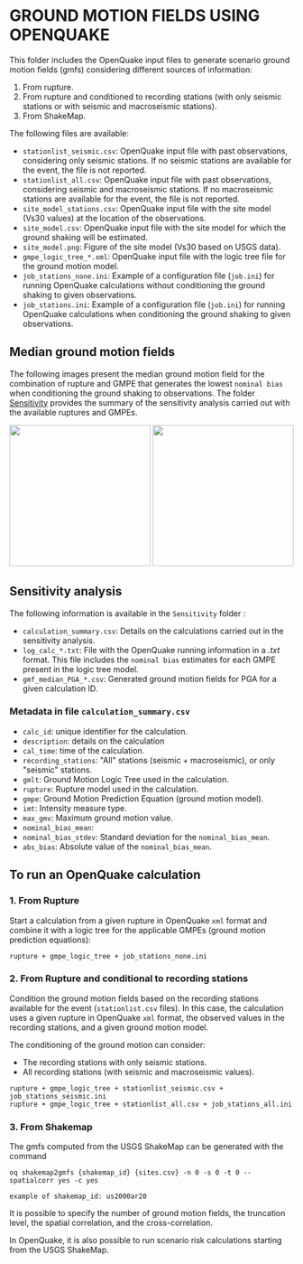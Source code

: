 # GROUND MOTION FIELDS USING OPENQUAKE

This folder includes the OpenQuake input files to generate scenario ground motion 
fields (gmfs) considering different sources of information:

1. From rupture.
1. From rupture and conditioned to recording stations (with only seismic stations or with seismic and macroseismic stations).
1. From ShakeMap.

The following files are available:

- `stationlist_seismic.csv`: OpenQuake input file with past observations, considering only seismic stations. If no seismic stations are available for the event, the file is not reported.
- `stationlist_all.csv`: OpenQuake input file with past observations, considering seismic and macroseismic stations. If no macroseismic stations are available for the event, the file is not reported.
- `site_model_stations.csv`: OpenQuake input file with the site model (Vs30 values) at the location of the observations.
- `site_model.csv`: OpenQuake input file with the site model for which the ground shaking will be estimated.
- `site_model.png`: Figure of the site model (Vs30 based on USGS data).
- `gmpe_logic_tree_*.xml`:  OpenQuake input file with the logic tree file for the ground motion model.
- `job_stations_none.ini`: Example of a configuration file (`job.ini`) for running OpenQuake calculations without conditioning the ground shaking to given observations.
- `job_stations.ini`: Example of a configuration file (`job.ini`) for running OpenQuake calculations when conditioning the ground shaking to given observations.

## Median ground motion fields

The following images present the median ground motion field for the combination of rupture and GMPE that generates the lowest `nominal bias` when conditioning the ground shaking to observations. The folder [Sensitivity](/Sensitivity/) provides the summary of the sensitivity analysis carried out with the available ruptures and GMPEs.

<img src="median_gmf_stations_none.png" height="250">
<img src="median_gmf_stations_all.png" height="250">

## Sensitivity analysis

The following information is available in the `Sensitivity` folder :

- `calculation_summary.csv`: Details on the calculations carried out in the sensitivity analysis.
- `log_calc_*.txt`: File with the OpenQuake running information in a _.txt_ format. This file includes the `nominal bias` estimates for each GMPE present in the logic tree model.
- `gmf_median_PGA_*.csv`: Generated ground motion fields for PGA for a given calculation ID.

### Metadata in file `calculation_summary.csv`

- `calc_id`: unique identifier for the calculation.
- `description`: details on the calculation
- `cal_time`: time of the calculation.
- `recording_stations`: "All" stations (seismic + macroseismic), or only "seismic" stations.
- `gmlt`: Ground Motion Logic Tree used in the calculation.
- `rupture`: Rupture model used in the calculation.
- `gmpe`: Ground Motion Prediction Equation (ground motion model).
- `imt`: Intensity measure type.
- `max_gmv`: Maximum ground motion value.
- `nominal_bias_mean`: 
- `nominal_bias_stdev`: Standard deviation for the `nominal_bias_mean`.
- `abs_bias`: Absolute value of the `nominal_bias_mean`.


## To run an OpenQuake calculation
### 1. From Rupture

Start a calculation from a given rupture in OpenQuake `xml` format and combine it with a 
logic tree for the applicable GMPEs (ground motion prediction equations):

```
rupture + gmpe_logic_tree + job_stations_none.ini
```


### 2. From Rupture and conditional to recording stations

Condition the ground motion fields based on the recording stations available for the event
(`stationlist.csv` files). In this case, the calculation uses a given rupture in 
OpenQuake `xml` format, the observed values in the recording stations, and a given ground
motion model.

The conditioning of the ground motion can consider:
- The recording stations with only seismic stations.
- All recording stations (with seismic and macroseismic values).

```
rupture + gmpe_logic_tree + stationlist_seismic.csv + job_stations_seismic.ini
rupture + gmpe_logic_tree + stationlist_all.csv + job_stations_all.ini
```


### 3. From Shakemap

The gmfs computed from the USGS ShakeMap can be generated with the command

```
oq shakemap2gmfs {shakemap_id} {sites.csv} -n 0 -s 0 -t 0 --spatialcorr yes -c yes

example of shakemap_id: us2000ar20 
```

It is possible to specify the number of ground motion fields, the truncation level,
the spatial correlation, and the cross-correlation.

In OpenQuake, it is also possible to run scenario risk calculations starting from the USGS
ShakeMap.

